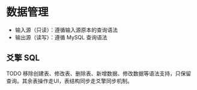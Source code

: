 # 数据管理
- 输入源（只读）：遵循输入源原本的查询语法
- 输出源（读写）：遵循 MySQL 查询语法

## 爻擎 SQL
TODO 移除创建表、修改表、删除表、新增数据、修改数据等语法支持，只保留查询。其余表操作走UI，表结构同步走爻擎同步机制。
